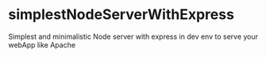# simplestNodeServerWithExpress
Simplest and minimalistic Node server with express in dev env to serve your webApp like Apache 
